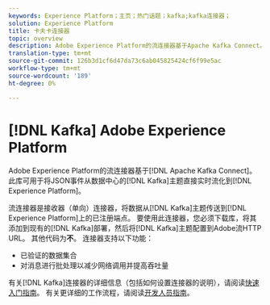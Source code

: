 ```yaml
---
keywords: Experience Platform；主页；热门话题；kafka;kafka连接器；
solution: Experience Platform
title: 卡夫卡连接器
topic: overview
description: Adobe Experience Platform的流连接器基于Apache Kafka Connect。 此库可用于将JSON事件从数据中心的Kafka主题直接流化到Experience Platform。
translation-type: tm+mt
source-git-commit: 126b3d1cf6d47da73c6ab045825424cf6f99e5ac
workflow-type: tm+mt
source-wordcount: '189'
ht-degree: 0%

---
```



# [!DNL Kafka] Adobe Experience Platform

Adobe Experience Platform的流连接器基于[!DNL Apache Kafka Connect]。 此库可用于将JSON事件从数据中心的[!DNL Kafka]主题直接实时流化到[!DNL Experience Platform]。

流连接器是接收器（单向）连接器，将数据从[!DNL Kafka]主题传送到[!DNL Experience Platform]上的已注册端点。 要使用此连接器，您必须下载库，将其添加到现有的[!DNL Kafka]部署，然后将[!DNL Kafka]主题配置到Adobe流HTTP URL。 其他代码为&#x200B;**不**。 连接器支持以下功能：

- 已验证的数据集合
- 对消息进行批处理以减少网络调用并提高吞吐量

有关[!DNL Kafka]连接器的详细信息（包括如何设置连接器的说明），请阅读[快速入门指南](https://github.com/adobe/experience-platform-streaming-connect)。 有关更详细的工作流程，请阅读[开发人员指南](https://www.adobe.com/go/kafka-connector-developer-guide)。